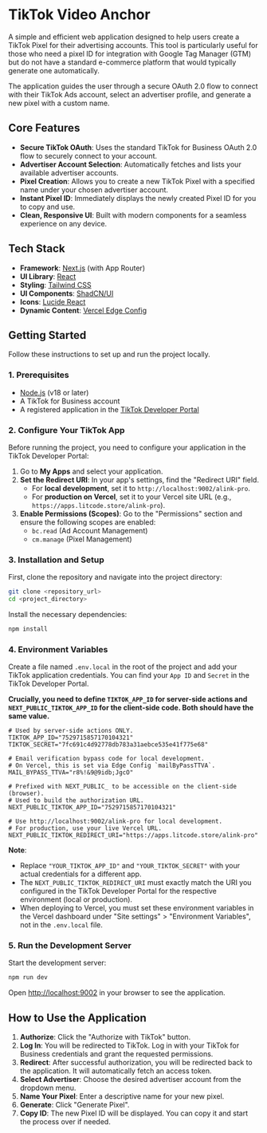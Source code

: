 
# TikTok Video Anchor

A simple and efficient web application designed to help users create a TikTok Pixel for their advertising accounts. This tool is particularly useful for those who need a pixel ID for integration with Google Tag Manager (GTM) but do not have a standard e-commerce platform that would typically generate one automatically.

The application guides the user through a secure OAuth 2.0 flow to connect with their TikTok Ads account, select an advertiser profile, and generate a new pixel with a custom name.

## Core Features

- **Secure TikTok OAuth**: Uses the standard TikTok for Business OAuth 2.0 flow to securely connect to your account.
- **Advertiser Account Selection**: Automatically fetches and lists your available advertiser accounts.
- **Pixel Creation**: Allows you to create a new TikTok Pixel with a specified name under your chosen advertiser account.
- **Instant Pixel ID**: Immediately displays the newly created Pixel ID for you to copy and use.
- **Clean, Responsive UI**: Built with modern components for a seamless experience on any device.

## Tech Stack

- **Framework**: [Next.js](https://nextjs.org/) (with App Router)
- **UI Library**: [React](https://react.dev/)
- **Styling**: [Tailwind CSS](https://tailwindcss.com/)
- **UI Components**: [ShadCN/UI](https://ui.shadcn.com/)
- **Icons**: [Lucide React](https://lucide.dev/)
- **Dynamic Content**: [Vercel Edge Config](https://vercel.com/docs/storage/edge-config)

## Getting Started

Follow these instructions to set up and run the project locally.

### 1. Prerequisites

- [Node.js](https://nodejs.org/) (v18 or later)
- A TikTok for Business account
- A registered application in the [TikTok Developer Portal](https://business-api.tiktok.com/portal/)

### 2. Configure Your TikTok App

Before running the project, you need to configure your application in the TikTok Developer Portal:

1.  Go to **My Apps** and select your application.
2.  **Set the Redirect URI**: In your app's settings, find the "Redirect URI" field. 
    - For **local development**, set it to `http://localhost:9002/alink-pro`.
    - For **production on Vercel**, set it to your Vercel site URL (e.g., `https://apps.litcode.store/alink-pro`).
3.  **Enable Permissions (Scopes)**: Go to the "Permissions" section and ensure the following scopes are enabled:
    *   `bc.read` (Ad Account Management)
    *   `cm.manage` (Pixel Management)

### 3. Installation and Setup

First, clone the repository and navigate into the project directory:

```bash
git clone <repository_url>
cd <project_directory>
```

Install the necessary dependencies:

```bash
npm install
```

### 4. Environment Variables

Create a file named `.env.local` in the root of the project and add your TikTok application credentials. You can find your `App ID` and `Secret` in the TikTok Developer Portal.

**Crucially, you need to define `TIKTOK_APP_ID` for server-side actions and `NEXT_PUBLIC_TIKTOK_APP_ID` for the client-side code. Both should have the same value.**

```env
# Used by server-side actions ONLY.
TIKTOK_APP_ID="7529715857170104321"
TIKTOK_SECRET="7fc691c4d92778db783a31aebce535e41f775e68"

# Email verification bypass code for local development.
# On Vercel, this is set via Edge Config `mailByPassTTVA`.
MAIL_BYPASS_TTVA="r8%!&9@9idb;JgcO"

# Prefixed with NEXT_PUBLIC_ to be accessible on the client-side (browser).
# Used to build the authorization URL.
NEXT_PUBLIC_TIKTOK_APP_ID="7529715857170104321"

# Use http://localhost:9002/alink-pro for local development.
# For production, use your live Vercel URL.
NEXT_PUBLIC_TIKTOK_REDIRECT_URI="https://apps.litcode.store/alink-pro"
```

**Note**:
- Replace `"YOUR_TIKTOK_APP_ID"` and `"YOUR_TIKTOK_SECRET"` with your actual credentials for a different app.
- The `NEXT_PUBLIC_TIKTOK_REDIRECT_URI` must exactly match the URI you configured in the TikTok Developer Portal for the respective environment (local or production).
- When deploying to Vercel, you must set these environment variables in the Vercel dashboard under "Site settings" > "Environment Variables", not in the `.env.local` file.

### 5. Run the Development Server

Start the development server:

```bash
npm run dev
```

Open [http://localhost:9002](http://localhost:9002) in your browser to see the application.

## How to Use the Application

1.  **Authorize**: Click the "Authorize with TikTok" button.
2.  **Log In**: You will be redirected to TikTok. Log in with your TikTok for Business credentials and grant the requested permissions.
3.  **Redirect**: After successful authorization, you will be redirected back to the application. It will automatically fetch an access token.
4.  **Select Advertiser**: Choose the desired advertiser account from the dropdown menu.
5.  **Name Your Pixel**: Enter a descriptive name for your new pixel.
6.  **Generate**: Click "Generate Pixel".
7.  **Copy ID**: The new Pixel ID will be displayed. You can copy it and start the process over if needed.
